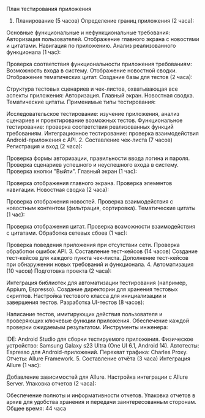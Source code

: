 План тестирования приложения
1. Планирование (5 часов)
   Определение границ приложения (2 часа):

Основные функциональные и нефункциональные требования:
Авторизация пользователей.
Отображение главного экрана с новостями и цитатами.
Навигация по приложению.
Анализ реализованного функционала (1 час):

Проверка соответствия функциональности приложения требованиям:
Возможность входа в систему.
Отображение новостной сводки.
Отображение тематических цитат.
Создание базы для тестов (2 часа):

Структура тестовых сценариев и чек-листов, охватывающая все аспекты приложения:
Авторизация.
Главный экран.
Новостная сводка.
Тематические цитаты.
Применимые типы тестирования:

Исследовательское тестирование: изучение приложения, анализ сценариев и проектирование возможных тестов.
Функциональное тестирование: проверка соответствия реализованных функций требованиям.
Интеграционное тестирование: проверка взаимодействия Android-приложения с API.
2. Составление чек-листа (7 часов)
   Регистрация и вход (2 часа):

Проверка формы авторизации, правильности ввода логина и пароля.
Проверка сценариев успешного и неуспешного входа в систему.
Проверка кнопки "Выйти".
Главный экран (1 час):

Проверка отображения главного экрана.
Проверка элементов навигации.
Новостная сводка (2 часа):

Проверка отображения новостей.
Проверка взаимодействия с новостным контентом (фильтрация, сортировка).
Тематические цитаты (1 час):

Проверка отображения цитат.
Проверка возможности взаимодействия с цитатами.
Обработка сетевых сбоев (1 час):

Проверка поведения приложения при отсутствии сети.
Проверка обработки ошибок API.
3. Составление тест-кейсов (14 часов)
   Создание тест-кейсов для каждого пункта чек-листа.
   Дополнение тест-кейсов при обнаружении новых требований и функционала.
4. Автоматизация (10 часов)
   Подготовка проекта (2 часа):

Интеграция библиотек для автоматизации тестирования (например, Appium, Espresso).
Создание директории для хранения тестовых скриптов.
Настройка тестового класса для инициализации и завершения тестов.
Разработка UI-тестов (8 часов):

Написание тестов, имитирующих действия пользователя и проверяющих ключевые функции приложения.
Обеспечение каждой проверки ожидаемым результатом.
Инструменты инженера:

IDE: Android Studio для сборки тестируемого приложения.
Физическое устройство: Samsung Galaxy s23 Ultra (One UI 6.1, Android 14).
Автотесты: Espresso для Android-приложений.
Перехват трафика: Charles Proxy.
Отчеты: Allure Framework.
5. Составление отчёта (3 часа)
   Интеграция Allure (1 час):

Добавление зависимостей для Allure.
Настройка интеграции с Allure Server.
Упаковка отчетов (2 часа):

Обеспечение полноты и информативности отчетов.
Упаковка отчетов в архив для удобства хранения и передачи заинтересованным сторонам.
Общее время: 44 часа

